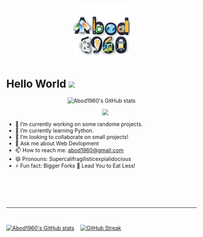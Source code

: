 <p align="center">
    <img src="asstes\fav-icon.png" width = 150rem/>

</p>
<h1> Hello World <img src = "https://raw.githubusercontent.com/MartinHeinz/MartinHeinz/master/wave.gif" width = 30px> </h1>

<p align="center">
	<a> <img alt = "Abod1960's GitHub stats" src="https://readme-typing-svg.herokuapp.com?font=rubik&color=ADBAC7&center=true&vCenter=true&lines=I'm+a+student+Digital+Artist.;I'm+a+student+Programmer.;I'm+a+student+Graphic+Designer.;I'm+a+Blogger.;I'm+a+Translator.;I'm+a+student+Film+Maker.;I'm+a+Customization+Enthusiast.;and+I'm++leaning+new+things+every+day🤞">
</p>
<p>
<img align="right" src="https://user-images.githubusercontent.com/63050133/156676671-d5b2e362-97d4-4404-9447-dd71ddfea82f.gif" width = 250px/>
</p>
<br>

- 🔭 I’m currently working on some randome projects.
- 🌱 I’m currently learning Python.
- 👯 I’m looking to collaborate on small projects!<!-- 🤔 I’m looking for help with -->
- 💬 Ask me about Web Devlopment
- 📫 How to reach me: [abod1960@gmail.com](mailto:abod1960@gmail.com)
- 😄 Pronouns: Supercalifragilisticexpialidocious
- ⚡ Fun fact: Bigger Forks 🍴 Lead You to Eat Less!
<br>
<br><br>
<br>
	
---
	
<!--
<p align = "right">
	<a href="https://github.com/piyushsuthar/github-readme-quotes"> <img alt = "Quote" src="https://quotes-github-readme.vercel.app/api?type=vertical&theme=tokyonight&animation=grow_out_in&quoteCategory=programming">
</p>
-->
<br>

<p align="center" style="display: flex; flex-direction: row;">
	<a style="padding-right:1rem; " href="https://github.com/anuraghazra/github-readme-stats"> <img width="300px" alt = "Abod1960's GitHub stats" src="https://github-readme-stats.vercel.app/api?username=Abod1960&show_icons=true&bg_color=252b33&title_color=539bf5&text_color=768390&icon_color=539bf5&cache_seconds=86400&border_color=22272e"><a href="https://git.io/streak-stats"> <img width="300px" alt = "GitHub Streak" src="https://github-readme-streak-stats.herokuapp.com/?user=Abod1960&date_format=M%20j%5B%2C%20Y%5D&background=252B33&dates=9AA6B272&currStreakNum=ABBDD0&sideNums=94A4B4&sideLabels=ADBAC7&ring=4c89d6&fire=4c89d6&currStreakLabel=4c89d6&border=22272E">
</p>
